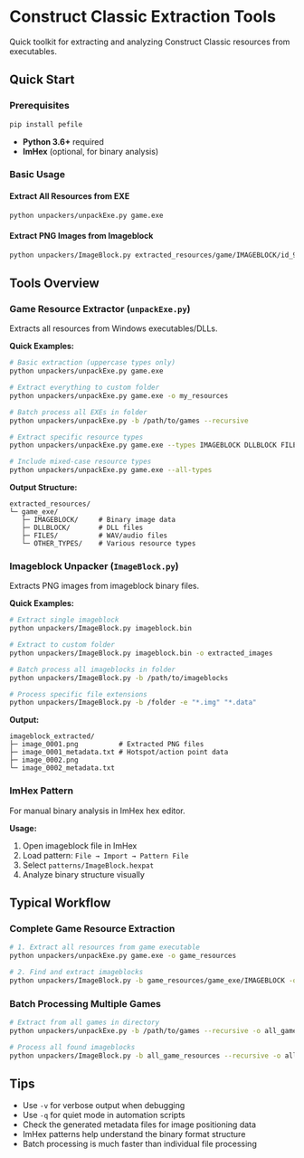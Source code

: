 # Construct Classic Extraction Tools

Quick toolkit for extracting and analyzing Construct Classic resources from executables.

## Quick Start

### Prerequisites
```bash
pip install pefile
```
- **Python 3.6+** required
- **ImHex** (optional, for binary analysis)

### Basic Usage

#### Extract All Resources from EXE
```bash
python unpackers/unpackExe.py game.exe
```

#### Extract PNG Images from Imageblock
```bash
python unpackers/ImageBlock.py extracted_resources/game/IMAGEBLOCK/id_999.bin
```


## Tools Overview

### Game Resource Extractor (`unpackExe.py`)
Extracts all resources from Windows executables/DLLs.

**Quick Examples:**
```bash
# Basic extraction (uppercase types only)
python unpackers/unpackExe.py game.exe

# Extract everything to custom folder
python unpackers/unpackExe.py game.exe -o my_resources

# Batch process all EXEs in folder
python unpackers/unpackExe.py -b /path/to/games --recursive

# Extract specific resource types
python unpackers/unpackExe.py game.exe --types IMAGEBLOCK DLLBLOCK FILES

# Include mixed-case resource types
python unpackers/unpackExe.py game.exe --all-types
```

**Output Structure:**
```
extracted_resources/
└─ game_exe/
   ├─ IMAGEBLOCK/     # Binary image data
   ├─ DLLBLOCK/       # DLL files
   ├─ FILES/          # WAV/audio files
   └─ OTHER_TYPES/    # Various resource types
```

### Imageblock Unpacker (`ImageBlock.py`)
Extracts PNG images from imageblock binary files.

**Quick Examples:**
```bash
# Extract single imageblock
python unpackers/ImageBlock.py imageblock.bin

# Extract to custom folder
python unpackers/ImageBlock.py imageblock.bin -o extracted_images

# Batch process all imageblocks in folder
python unpackers/ImageBlock.py -b /path/to/imageblocks

# Process specific file extensions
python unpackers/ImageBlock.py -b /folder -e "*.img" "*.data"
```

**Output:**
```
imageblock_extracted/
├─ image_0001.png          # Extracted PNG files
├─ image_0001_metadata.txt # Hotspot/action point data
├─ image_0002.png
└─ image_0002_metadata.txt
```

### ImHex Pattern
For manual binary analysis in ImHex hex editor.

**Usage:**
1. Open imageblock file in ImHex
2. Load pattern: `File → Import → Pattern File`
3. Select `patterns/ImageBlock.hexpat`
4. Analyze binary structure visually

## Typical Workflow

### Complete Game Resource Extraction
```bash
# 1. Extract all resources from game executable
python unpackers/unpackExe.py game.exe -o game_resources

# 2. Find and extract imageblocks
python unpackers/ImageBlock.py -b game_resources/game_exe/IMAGEBLOCK -o game_images

```

### Batch Processing Multiple Games
```bash
# Extract from all games in directory
python unpackers/unpackExe.py -b /path/to/games --recursive -o all_game_resources

# Process all found imageblocks
python unpackers/ImageBlock.py -b all_game_resources --recursive -o all_images
```

## Tips

- Use `-v` for verbose output when debugging
- Use `-q` for quiet mode in automation scripts
- Check the generated metadata files for image positioning data
- ImHex patterns help understand the binary format structure
- Batch processing is much faster than individual file processing